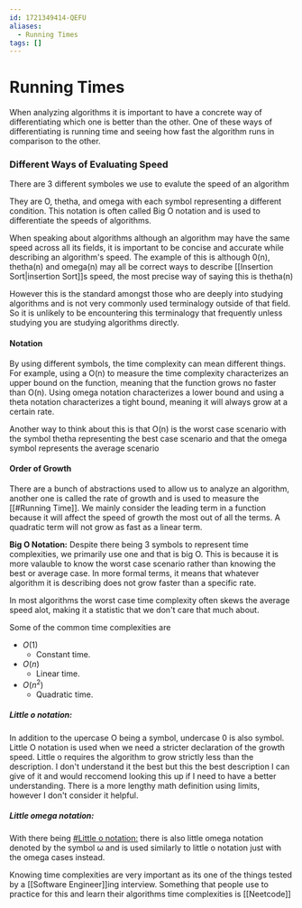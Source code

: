 ```yaml
---
id: 1721349414-QEFU
aliases:
  - Running Times
tags: []
---
```


# Running Times
When analyzing algorithms it is important to have a concrete way of differentiating which one is better than the other. One of these ways of differentiating is running time and seeing how fast the algorithm runs in comparison to the other. 

### Different Ways of Evaluating Speed
There are 3 different symboles we use to evalute the speed of an algorithm 

They are O, thetha, and omega with each symbol representing a different condition. This notation is often called Big O notation and is used to differentiate the speeds of algorithms. 

When speaking about algorithms although an algorithm may have the same speed across all its fields, it is important to be concise and accurate while describing an algorithm's speed. The example of this is although 0(n), thetha(n) and omega(n) may all be correct ways to describe [[Insertion Sort|insertion Sort]]s speed, the most precise way of saying this is thetha(n)

However this is the standard amongst those who are deeply into studying algorithms and is not very commonly used terminalogy outside of that field. So it is unlikely to be encountering this terminalogy that frequently unless studying you are studying algorithms directly. 

#### Notation
By using different symbols, the time complexity can mean different things. For example, using a O(n) to measure the time complexity characterizes an upper bound on the function, meaning that the function grows no faster than O(n). Using omega notation characterizes a lower bound and using a theta notation characterizes a tight bound, meaning it will always grow at a certain rate. 

Another way to think about this is that O(n) is the worst case scenario with the symbol thetha representing the best case scenario and that the omega symbol represents the average scenario

#### Order of Growth
There are a bunch of abstractions used to allow us to analyze an algorithm, another one is called the rate of growth and is used to measure the [[#Running Time]]. We mainly consider the leading term in a function because it will affect the speed of growth the most out of all the terms. A quadratic term will not grow as fast as a linear term.

**Big O Notation:**
Despite there being 3 symbols to represent time complexities, we primarily use one and that is big O. This is because it is more valauble to know the worst case scenario rather than knowing the best or average case. In more formal terms, it means that whatever algorithm it is describing does not grow faster than a specific rate. 

In most algorithms the worst case time complexity often skews the average speed alot, making it a statistic that we don't care that much about.

Some of the common time complexities are 
- $O(1)$
	- Constant time.
- $O(n)$
	- Linear time.
- $O(n^2)$
	- Quadratic time.

##### Little o notation:
In addition to the upercase O being a symbol, undercase 0 is also symbol. Little O notation is used when we need a stricter declaration of the growth speed. Little o requires the algorithm to grow strictly less than the description. I don't understand it the best but this the best description I can give of it and would reccomend looking this up if I need to have a better understanding. There is a more lengthy math definition using limits, however I don't consider it helpful.

##### Little omega notation:
With there being [#Little o notation:](#little-o-notation) there is also little omega notation denoted by the symbol ω and is used similarly to little o notation just with the omega cases instead. 

Knowing time complexities are very important as its one of the things tested by a [[Software Engineer]]ing interview. Something that people use to practice for this and learn their algorithms time complexities is [[Neetcode]]
